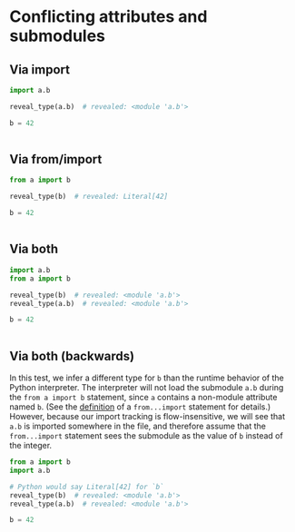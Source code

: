 # Conflicting attributes and submodules

## Via import

```py
import a.b

reveal_type(a.b)  # revealed: <module 'a.b'>
```

```py path=a/__init__.py
b = 42
```

```py path=a/b.py
```

## Via from/import

```py
from a import b

reveal_type(b)  # revealed: Literal[42]
```

```py path=a/__init__.py
b = 42
```

```py path=a/b.py
```

## Via both

```py
import a.b
from a import b

reveal_type(b)  # revealed: <module 'a.b'>
reveal_type(a.b)  # revealed: <module 'a.b'>
```

```py path=a/__init__.py
b = 42
```

```py path=a/b.py
```

## Via both (backwards)

In this test, we infer a different type for `b` than the runtime behavior of the Python interpreter.
The interpreter will not load the submodule `a.b` during the `from a import b` statement, since `a`
contains a non-module attribute named `b`. (See the [definition][from-import] of a `from...import`
statement for details.)  However, because our import tracking is flow-insensitive, we will see that
`a.b` is imported somewhere in the file, and therefore assume that the `from...import` statement
sees the submodule as the value of `b` instead of the integer.

[from-import]: https://docs.python.org/3/reference/simple_stmts.html#the-import-statement

```py
from a import b
import a.b

# Python would say Literal[42] for `b`
reveal_type(b)  # revealed: <module 'a.b'>
reveal_type(a.b)  # revealed: <module 'a.b'>
```

```py path=a/__init__.py
b = 42
```

```py path=a/b.py
```

